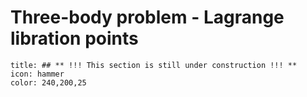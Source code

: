 # Three-body problem - Lagrange libration points

```ad-note
title: ## ** !!! This section is still under construction !!! **
icon: hammer
color: 240,200,25
```

<!-- Wakker section 3.7 -->